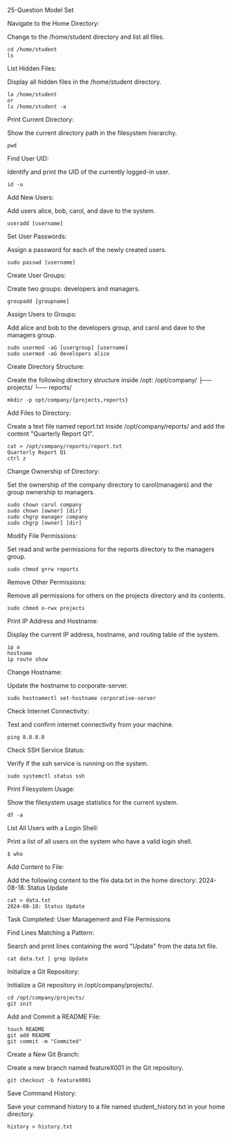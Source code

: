 25-Question Model Set

Navigate to the Home Directory:

Change to the /home/student directory and list all files.
```
cd /home/student
ls
```
List Hidden Files:

Display all hidden files in the /home/student directory.
```
la /home/student
or
ls /home/student -a
```
Print Current Directory:

Show the current directory path in the filesystem hierarchy.
```
pwd
```
Find User UID:

Identify and print the UID of the currently logged-in user.
```
id -u
```
Add New Users:

Add users alice, bob, carol, and dave to the system.
```
useradd [username]

```
Set User Passwords:

Assign a password for each of the newly created users.
```
sudo passwd [username]
```
Create User Groups:

Create two groups: developers and managers.
```
groupadd [groupname]
```
Assign Users to Groups:

Add alice and bob to the developers group, and carol and dave to the managers group.
```
sudo usermod -aG [usergroup] [username]
sudo usermod -aG developers alice
```
Create Directory Structure:

Create the following directory structure inside /opt:
/opt/company/
├── projects/
└── reports/
```
mkdir -p opt/company/{projects,reports}
```
Add Files to Directory:

Create a text file named report.txt inside /opt/company/reports/ and add the content "Quarterly Report Q1".
```
cat > /opt/company/reports/report.txt
Quarterly Report Q1
ctrl z
```
Change Ownership of Directory:

Set the ownership of the company directory to carol(managers) and the group ownership to managers.
```
sudo chown carol company
sudo chown [owner] [dir]
sudo chgrp manager company
sudo chgrp [owner] [dir]
```
Modify File Permissions:

Set read and write permissions for the reports directory to the managers group.
```
sudo chmod g+rw reports
```
Remove Other Permissions:

Remove all permissions for others on the projects directory and its contents.
```
sudo chmod o-rwx projects
```
Print IP Address and Hostname:

Display the current IP address, hostname, and routing table of the system.
```
ip a
hostname
ip route show
```
Change Hostname:

Update the hostname to corporate-server.
```
sudo hostnamectl set-hostname corporative-server
```
Check Internet Connectivity:

Test and confirm internet connectivity from your machine.
```
ping 8.8.8.8
```
Check SSH Service Status:

Verify if the ssh service is running on the system.
```
sudo systemctl status ssh
```

Print Filesystem Usage:

Show the filesystem usage statistics for the current system.
```
df -a
```
List All Users with a Login Shell:

Print a list of all users on the system who have a valid login shell.
```
$ who
```
Add Content to File:

Add the following content to the file data.txt in the home directory:
2024-08-18: Status Update
```
cat > data.txt
2024-08-18: Status Update
```
Task Completed: User Management and File Permissions

Find Lines Matching a Pattern:

Search and print lines containing the word "Update" from the data.txt file.

```
cat data.txt | grep Update
```
Initialize a Git Repository:

Initialize a Git repository in /opt/company/projects/.
```
cd /opt/company/projects/
git init
```
Add and Commit a README File:
  
```
touch README
git add README
git commit -m "Commited"
```
Create a New Git Branch:

Create a new branch named featureX001 in the Git repository.
```
git checkout -b featureX001
```
Save Command History:

Save your command history to a file named student_history.txt in your home directory.
```
history > history.txt
```
